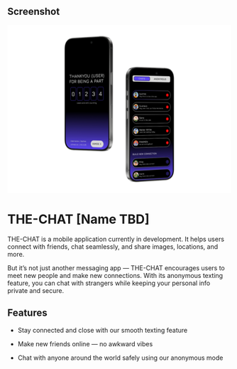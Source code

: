 ## Screenshot

![App Screenshot](Assets\readme_imgs\mockup_readme_1.svg)

# THE-CHAT [Name TBD]
THE-CHAT is a mobile application currently in development. It helps users connect with friends, chat seamlessly, and share images, locations, and more.

But it’s not just another messaging app — THE-CHAT encourages users to meet new people and make new connections. With its anonymous texting feature, you can chat with strangers while keeping your personal info private and secure.

## Features

- Stay connected and close with our smooth texting feature

- Make new friends online — no awkward vibes

- Chat with anyone around the world safely using our anonymous mode 